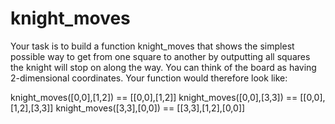 # knight_moves
Your task is to build a function knight_moves that shows the simplest possible way to get from one square to another by outputting all squares the knight will stop on along the way.  You can think of the board as having 2-dimensional coordinates. Your function would therefore look like:

  knight_moves([0,0],[1,2]) == [[0,0],[1,2]]
  knight_moves([0,0],[3,3]) == [[0,0],[1,2],[3,3]]
  knight_moves([3,3],[0,0]) == [[3,3],[1,2],[0,0]]
